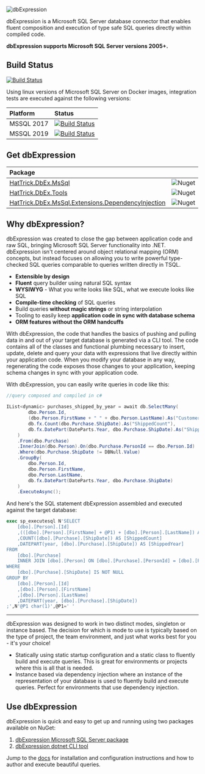 ![dbExpression](https://dbexpressionpublic.blob.core.windows.net/web/dbex-logo.png)

dbExpression is a Microsoft SQL Server database connector that enables fluent composition and execution of type safe SQL queries directly within compiled code.

**dbExpression supports Microsoft SQL Server versions 2005+.**  

## Build Status

[![Build Status](https://dev.azure.com/hattricklabs/DbEx/_apis/build/status/HatTrickLabs.db-ex?branchName=master)](https://dev.azure.com/hattricklabs/DbEx/_build/latest?definitionId=2&branchName=master)

Using linux versions of Microsoft SQL Server on Docker images, integration tests are executed against the following versions:

| Platform            	| Status 					|
| :---------------------| :---------------------------------------------|
|	MSSQL 2017	|	[![Build Status](https://dev.azure.com/hattricklabs/DbEx/_apis/build/status/HatTrickLabs.db-ex?branchName=master&stageName=Test%20MSSQL%20Platforms&jobName=Test%20MSSQL%202017)](https://dev.azure.com/hattricklabs/DbEx/_build/latest?definitionId=2&branchName=master)	|
|	MSSQL 2019	|	[![Build Status](https://dev.azure.com/hattricklabs/DbEx/_apis/build/status/HatTrickLabs.db-ex?branchName=master&stageName=Test%20MSSQL%20Platforms&jobName=Test%20MSSQL%202019)](https://dev.azure.com/hattricklabs/DbEx/_build/latest?definitionId=2&branchName=master)	|

## Get dbExpression
| Package            															|  												|
| :-----------------------------------------------------------------------------| :---------------------------------------------------------------------------------------------|
| [HatTrick.DbEx.MsSql](https://www.nuget.org/packages/HatTrick.DbEx.MsSql/)	| ![Nuget](https://img.shields.io/nuget/v/HatTrick.DbEx.MsSql)					|
| [HatTrick.DbEx.Tools](https://www.nuget.org/packages/HatTrick.DbEx.Tools/)	| ![Nuget](https://img.shields.io/nuget/v/HatTrick.DbEx.Tools)					|
| [HatTrick.DbEx.MsSql.Extensions.DependencyInjection](https://www.nuget.org/packages/HatTrick.DbEx.MsSql.Extensions.DependencyInjection/)	| ![Nuget](https://img.shields.io/nuget/v/HatTrick.DbEx.MsSql.Extensions.DependencyInjection)	|

## Why dbExpression?
dbExpression was created to close the gap between application code and raw SQL, bringing Microsoft SQL Server functionality into .NET.  dbExpression isn't centered around object relational mapping (ORM) concepts, but instead focuses on allowing you to write powerful type-checked SQL queries comparable to queries written directly in TSQL.

* **Extensible by design**
* **Fluent** query builder using natural SQL syntax
* **WYSIWYG** - What you write looks like SQL, what we execute looks like SQL
* **Compile-time checking** of SQL queries
* Build queries **without magic strings** or string interpolation
* Tooling to easily keep **application code in sync with database schema**
* **ORM features without the ORM handcuffs**

With dbExpression, the code that handles the basics of pushing and pulling data in and out of your target database is generated via a CLI tool.  The code contains all of the classes and functional plumbing necessary to insert, update, delete and query your data with expressions that live directly within your application code.  When you modify your database in any way, regenerating the code exposes those changes to your application, keeping schema changes in sync with your application code.

With dbExpression, you can easily write queries in code like this:
```c#
//query composed and compiled in c#

IList<dynamic> purchases_shipped_by_year = await db.SelectMany(
        dbo.Person.Id,
        (dbo.Person.FirstName + " " + dbo.Person.LastName).As("CustomerName"),
        db.fx.Count(dbo.Purchase.ShipDate).As("ShippedCount"),
        db.fx.DatePart(DateParts.Year, dbo.Purchase.ShipDate).As("ShippedYear")
    )
    .From(dbo.Purchase)
    .InnerJoin(dbo.Person).On(dbo.Purchase.PersonId == dbo.Person.Id)
    .Where(dbo.Purchase.ShipDate != DBNull.Value)
    .GroupBy(
        dbo.Person.Id,
        dbo.Person.FirstName,
        dbo.Person.LastName,
        db.fx.DatePart(DateParts.Year, dbo.Purchase.ShipDate)
    )
    .ExecuteAsync();
```
And here's the SQL statement dbExpression assembled and executed against the target database:
```sql
exec sp_executesql N'SELECT
	[dbo].[Person].[Id]
	,(([dbo].[Person].[FirstName] + @P1) + [dbo].[Person].[LastName]) AS [CustomerName]
	,COUNT([dbo].[Purchase].[ShipDate]) AS [ShippedCount]
	,DATEPART(year, [dbo].[Purchase].[ShipDate]) AS [ShippedYear]
FROM
	[dbo].[Purchase]
	INNER JOIN [dbo].[Person] ON [dbo].[Purchase].[PersonId] = [dbo].[Person].[Id]
WHERE
	[dbo].[Purchase].[ShipDate] IS NOT NULL
GROUP BY
	[dbo].[Person].[Id]
	,[dbo].[Person].[FirstName]
	,[dbo].[Person].[LastName]
	,DATEPART(year, [dbo].[Purchase].[ShipDate])
;',N'@P1 char(1)',@P1=' '
```
- - -

dbExpression was designed to work in two distinct modes, singleton or instance based.  The decision for which is mode to use is typically based on the type of project, the team environment, and just what works best for you - it's your choice!
* Statically using static startup configuration and a static class to fluently build and execute queries.  This is great for environments or projects where this is all that is needed.
* Instance based via dependency injection where an instance of the representation of your database is used to fluently build and execute queries.  Perfect for environments that use dependency injection.

## Use dbExpression
dbExpression is quick and easy to get up and running using two packages available on NuGet:
1) [dbExpression Microsoft SQL Server package](https://www.nuget.org/packages/HatTrick.DbEx.MsSql/)
2) [dbExpression dotnet CLI tool](https://www.nuget.org/packages/HatTrick.DbEx.Tools/)

Jump to the [docs](https://github.com/HatTrickLabs/dbExpression/wiki) for installation and configuration instructions and how to author and execute beautiful queries.
